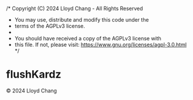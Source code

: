/* Copyright (C) 2024 Lloyd Chang - All Rights Reserved
 * You may use, distribute and modify this code under the
 * terms of the AGPLv3 license.
 *
 * You should have received a copy of the AGPLv3 license with
 * this file. If not, please visit: https://www.gnu.org/licenses/agpl-3.0.html
 */

# flushKardz

 © 2024 Lloyd Chang